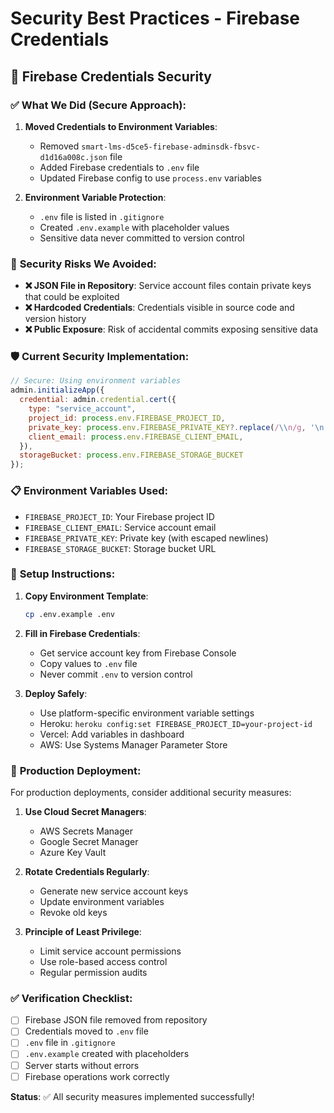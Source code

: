 # Security Best Practices - Firebase Credentials

## 🔐 Firebase Credentials Security

### ✅ **What We Did (Secure Approach):**

1. **Moved Credentials to Environment Variables**:
   - Removed `smart-lms-d5ce5-firebase-adminsdk-fbsvc-d1d16a008c.json` file
   - Added Firebase credentials to `.env` file
   - Updated Firebase config to use `process.env` variables

2. **Environment Variable Protection**:
   - `.env` file is listed in `.gitignore`
   - Created `.env.example` with placeholder values
   - Sensitive data never committed to version control

### 🚨 **Security Risks We Avoided:**

- **❌ JSON File in Repository**: Service account files contain private keys that could be exploited
- **❌ Hardcoded Credentials**: Credentials visible in source code and version history
- **❌ Public Exposure**: Risk of accidental commits exposing sensitive data

### 🛡️ **Current Security Implementation:**

```javascript
// Secure: Using environment variables
admin.initializeApp({
  credential: admin.credential.cert({
    type: "service_account",
    project_id: process.env.FIREBASE_PROJECT_ID,
    private_key: process.env.FIREBASE_PRIVATE_KEY?.replace(/\\n/g, '\n'),
    client_email: process.env.FIREBASE_CLIENT_EMAIL,
  }),
  storageBucket: process.env.FIREBASE_STORAGE_BUCKET
});
```

### 📋 **Environment Variables Used:**

- `FIREBASE_PROJECT_ID`: Your Firebase project ID
- `FIREBASE_CLIENT_EMAIL`: Service account email
- `FIREBASE_PRIVATE_KEY`: Private key (with escaped newlines)
- `FIREBASE_STORAGE_BUCKET`: Storage bucket URL

### 🔧 **Setup Instructions:**

1. **Copy Environment Template**:
   ```bash
   cp .env.example .env
   ```

2. **Fill in Firebase Credentials**:
   - Get service account key from Firebase Console
   - Copy values to `.env` file
   - Never commit `.env` to version control

3. **Deploy Safely**:
   - Use platform-specific environment variable settings
   - Heroku: `heroku config:set FIREBASE_PROJECT_ID=your-project-id`
   - Vercel: Add variables in dashboard
   - AWS: Use Systems Manager Parameter Store

### 🚀 **Production Deployment:**

For production deployments, consider additional security measures:

1. **Use Cloud Secret Managers**:
   - AWS Secrets Manager
   - Google Secret Manager
   - Azure Key Vault

2. **Rotate Credentials Regularly**:
   - Generate new service account keys
   - Update environment variables
   - Revoke old keys

3. **Principle of Least Privilege**:
   - Limit service account permissions
   - Use role-based access control
   - Regular permission audits

### ✅ **Verification Checklist:**

- [ ] Firebase JSON file removed from repository
- [ ] Credentials moved to `.env` file
- [ ] `.env` file in `.gitignore`
- [ ] `.env.example` created with placeholders
- [ ] Server starts without errors
- [ ] Firebase operations work correctly

**Status**: ✅ All security measures implemented successfully!
